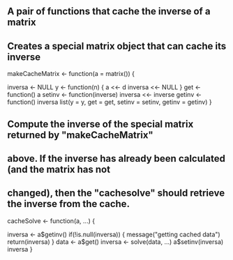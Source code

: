 ## A pair of functions that cache the inverse of a matrix


## Creates a special matrix object that can cache its inverse
makeCacheMatrix <- function(a = matrix()) {
  
  inversa <- NULL
  y <- function(n) {
    a <<- d
    inversa <<- NULL
  }
  get <- function() a
  setinv <- function(inverse) inversa <<- inverse
  getinv <- function() inversa
  list(y = y, get = get, setinv = setinv, getinv = getinv)
}


## Compute the inverse of the special matrix returned by "makeCacheMatrix"
## above. If the inverse has already been calculated (and the matrix has not
## changed), then the "cachesolve" should retrieve the inverse from the cache.
cacheSolve <- function(a, ...) {
  
  inversa <- a$getinv()
  if(!is.null(inversa)) {
    message("getting cached data")
    return(inversa)
  }
  data <- a$get()
  inversa <- solve(data, ...)
  a$setinv(inversa)
  inversa
}
